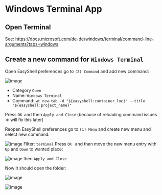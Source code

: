 # Windows Terminal App

## Open Terminal
See: https://docs.microsoft.com/de-de/windows/terminal/command-line-arguments?tabs=windows

## Create a new command for `Windows Terminal`
Open EasyShell preferences go to `(2) Command` and add new command:

![image](https://user-images.githubusercontent.com/95811/112133452-047fb680-8bcc-11eb-8d31-a41e0a1ffdb1.png)

* Category `Open`
* Name: `Windows Terminal`
* Command: `wt new-tab -d "${easyshell:container_loc}" --title "${easyshell:project_name}"`

Press `OK `and then `Apply and Close` (because of reloading command issues => will fix this later)

Reopen EasyShell preferences go to `(1) Menu` and create new menu and select new command:

![image](https://user-images.githubusercontent.com/95811/112134165-b919d800-8bcc-11eb-8fa0-4434a5b032e5.png)
Filter: `terminal`
Press `OK ` and then move the new menu entry with `Up` and `Down` to wanted place:

![image](https://user-images.githubusercontent.com/95811/112134334-ecf4fd80-8bcc-11eb-8fe9-37f43c712cce.png)
then `Apply and Close`

Now it should open the folder:

![image](https://user-images.githubusercontent.com/95811/112134839-6d1b6300-8bcd-11eb-836e-22e139805d98.png)

![image](https://user-images.githubusercontent.com/95811/112134954-8f14e580-8bcd-11eb-821e-dcc2c51348bc.png)
